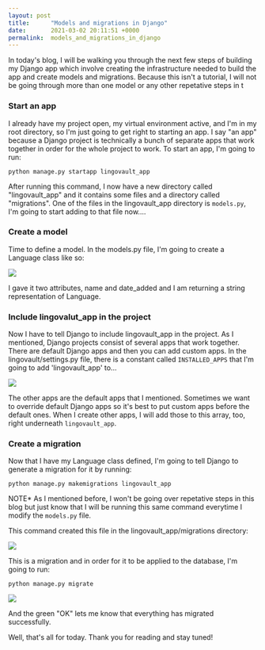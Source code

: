 ```yaml
---
layout: post
title:      "Models and migrations in Django"
date:       2021-03-02 20:11:51 +0000
permalink:  models_and_migrations_in_django
---
```



In today's blog, I will be walking you through the next few steps of building my Django app which involve creating the infrastructure needed to build the app and create models and migrations. Because this isn't a tutorial, I will not be going through more than one model or any other repetative steps in t

### Start an app 

I already have my project open, my virtual environment active, and I'm in my root directory, so I'm just going to get right to starting an app. I say "an app" because a Django project is technically a bunch of separate apps that work together in order for the whole project to work. To start an app, I'm going to run:

```python manage.py startapp lingovault_app```

After running this command, I now have a new directory called "lingovault_app" and it contains some files and a directory called "migrations". One of the files in the lingovault_app directory is ```models.py```, I'm going to start adding to that file now....

### Create a model

Time to define a model. In the models.py file, I'm going to create a Language class like so:

![](https://i.imgur.com/F7mB5vj.png)

I gave it two attributes, name and date_added and I am returning a string representation of Language.

### Include lingovalut_app in the project

Now I have to tell Django to include lingovault_app in the project. As I mentioned, Django projects consist of several apps that work together. There are default Django apps and then you can add custom apps. In the lingovault/settings.py file, there is a constant called ```INSTALLED_APPS```  that I'm going to add 'lingovault_app' to...

![](https://i.imgur.com/REB1vxI.png)

The other apps are the default apps that I mentioned. Sometimes we want to override default Django apps so it's best to put custom apps before the default ones. When I create other apps, I will add those to this array, too, right underneath ```lingovault_app```. 

### Create a migration

Now that I have my Language class defined, I'm going to tell Django to generate a migration for it by running:

```python manage.py makemigrations lingovault_app```

NOTE* As I mentioned before, I won't be going over repetative steps in this blog but just know that I will be running this same command everytime I modify the ```models.py``` file. 

This command created this file in the lingovault_app/migrations directory:

![](https://i.imgur.com/5vTJOLD.png)

This is a migration and in order for it to be applied to the database, I'm going to run:

```python manage.py migrate```

![](https://i.imgur.com/sdYSy1K.png)

And the green "OK" lets me know that everything has migrated successfully.

Well, that's all for today. Thank you for reading and stay tuned!





